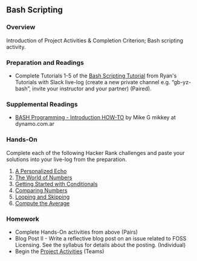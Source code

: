 ## Bash Scripting

### Overview
Introduction of Project Activities & Completion Criterion; Bash scripting activity.

### Preparation and Readings

- Complete Tutorials 1-5 of the [Bash Scripting Tutorial](http://ryanstutorials.net/bash-scripting-tutorial/) from Ryan's Tutorials with Slack live-log (create a new private channel e.g. “gb-yz-bash”, invite your instructor and your partner) (Paired).

### Supplemental Readings

- [BASH Programming - Introduction HOW-TO](https://tldp.org/HOWTO/Bash-Prog-Intro-HOWTO.html) by Mike G mikkey at dynamo.com.ar

### Hands-On

Complete each of the following Hacker Rank challenges and paste your solutions into your live-log from the preparation.
1. [A Personalized Echo](https://www.hackerrank.com/challenges/bash-tutorials---a-personalized-echo)
1. [The World of Numbers](https://www.hackerrank.com/challenges/bash-tutorials---the-world-of-numbers)
1. [Getting Started with Conditionals](https://www.hackerrank.com/challenges/bash-tutorials---getting-started-with-conditionals)
1. [Comparing Numbers](https://www.hackerrank.com/challenges/bash-tutorials---comparing-numbers)
1. [Looping and Skipping](https://www.hackerrank.com/challenges/bash-tutorials---looping-and-skipping)
1. [Compute the Average](https://www.hackerrank.com/challenges/bash-tutorials---compute-the-average)

### Homework

- Complete Hands-On activities from above (Pairs)
- Blog Post II - Write a reflective blog post on an issue related to FOSS Licensing. See the syllabus for details about the posting. (Individual)
- Begin the [Project Activities](projActivities.md) (Teams)
